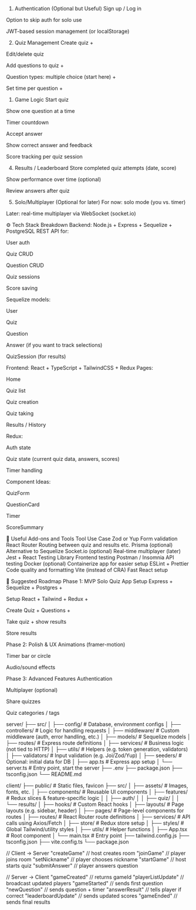 1. Authentication (Optional but Useful)
Sign up / Log in

Option to skip auth for solo use

JWT-based session management (or localStorage)

2. Quiz Management
Create quiz +

Edit/delete quiz

Add questions to quiz +

Question types: multiple choice (start here) +

Set time per question +

1. Game Logic
Start quiz

Show one question at a time

Timer countdown

Accept answer

Show correct answer and feedback

Score tracking per quiz session

4. Results / Leaderboard
Store completed quiz attempts (date, score)

Show performance over time (optional)

Review answers after quiz

5. Solo/Multiplayer (Optional for later)
For now: solo mode (you vs. timer)

Later: real-time multiplayer via WebSocket (socket.io)

⚙️ Tech Stack Breakdown
Backend: Node.js + Express + Sequelize + PostgreSQL
REST API for:

User auth

Quiz CRUD

Question CRUD

Quiz sessions

Score saving

Sequelize models:

User

Quiz

Question

Answer (if you want to track selections)

QuizSession (for results)

Frontend: React + TypeScript + TailwindCSS + Redux
Pages:

Home

Quiz list

Quiz creation

Quiz taking

Results / History

Redux:

Auth state

Quiz state (current quiz data, answers, scores)

Timer handling

Component Ideas:

QuizForm

QuestionCard

Timer

ScoreSummary


🔌 Useful Add-ons and Tools
Tool	Use Case
Zod or Yup	Form validation
React Router	Routing between quiz and results etc.
Prisma (optional)	Alternative to Sequelize
Socket.io (optional)	Real-time multiplayer (later)
Jest + React Testing Library	Frontend testing
Postman / Insomnia	API testing
Docker (optional)	Containerize app for easier setup
ESLint + Prettier	Code quality and formatting
Vite (instead of CRA)	Fast React setup


📅 Suggested Roadmap
Phase 1: MVP Solo Quiz App
 Setup Express + Sequelize + Postgres +

 Setup React + Tailwind + Redux +

 Create Quiz + Questions +

 Take quiz + show results

 Store results

Phase 2: Polish & UX
 Animations (framer-motion)

 Timer bar or circle

 Audio/sound effects

Phase 3: Advanced Features
 Authentication

 Multiplayer (optional)

 Share quizzes

 Quiz categories / tags


server/
├── src/
│   ├── config/              # Database, environment configs
│   ├── controllers/         # Logic for handling requests
│   ├── middleware/          # Custom middleware (auth, error handling, etc.)
│   ├── models/              # Sequelize models
│   ├── routes/              # Express route definitions
│   ├── services/            # Business logic (not tied to HTTP)
│   ├── utils/               # Helpers (e.g. token generation, validators)
│   ├── validators/          # Input validation (e.g. Joi/Zod/Yup)
│   ├── seeders/             # Optional: initial data for DB
│   ├── app.ts               # Express app setup
│   └── server.ts            # Entry point, start the server
├── .env
├── package.json
├── tsconfig.json
└── README.md


client/
├── public/                  # Static files, favicon
├── src/
│   ├── assets/              # Images, fonts, etc.
│   ├── components/          # Reusable UI components
│   ├── features/            # Redux slices & feature-specific logic
│   │   ├── auth/
│   │   ├── quiz/
│   │   └── results/
│   ├── hooks/               # Custom React hooks
│   ├── layouts/             # Page layouts (e.g. sidebar, header)
│   ├── pages/               # Page-level components for routes
│   ├── routes/              # React Router route definitions
│   ├── services/            # API calls using Axios/Fetch
│   ├── store/               # Redux store setup
│   ├── styles/              # Global Tailwind/utility styles
│   ├── utils/               # Helper functions
│   ├── App.tsx              # Root component
│   └── main.tsx             # Entry point
├── tailwind.config.js
├── tsconfig.json
├── vite.config.ts
└── package.json


<!-- Socket flow -->
// Client → Server
"createGame"            // host creates room
"joinGame"              // player joins room
"setNickname"           // player chooses nickname
"startGame"             // host starts quiz
"submitAnswer"          // player answers question

// Server → Client
"gameCreated"           // returns gameId
"playerListUpdate"      // broadcast updated players
"gameStarted"           // sends first question
"newQuestion"           // sends question + timer
"answerResult"          // tells player if correct
"leaderboardUpdate"     // sends updated scores
"gameEnded"             // sends final results
